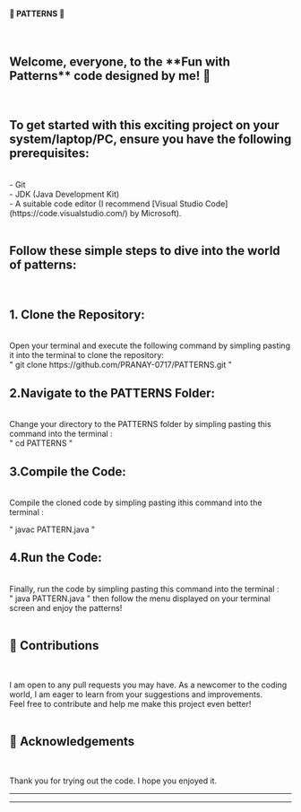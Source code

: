 <h4> 🌟 PATTERNS 🌟</h4>
<br>
<h2>Welcome, everyone, to the **Fun with Patterns** code designed by me! 🎉</h2>
<br>
<h2>To get started with this exciting project on your system/laptop/PC, ensure you have the following prerequisites:</h2><BR> 
- Git<BR>
- JDK (Java Development Kit)<BR>
- A suitable code editor (I recommend [Visual Studio Code](https://code.visualstudio.com/) by Microsoft).<BR>
<BR>
<h2>Follow these simple steps to dive into the world of patterns:</h2>
<BR>


<h2>1. Clone the Repository:</h2><br>
   Open your terminal and execute the following command by simpling pasting it into the terminal to clone the repository:
   <br>
   " git clone https://github.com/PRANAY-0717/PATTERNS.git "
   <BR>

<h2>2.Navigate to the PATTERNS Folder:</h2><BR>
Change your directory to the PATTERNS folder by simpling pasting this command into the terminal :
<br>
" cd PATTERNS "<BR>


<h2>3.Compile the Code:</h2><BR>
Compile the cloned code by simpling pasting ithis command into the terminal :<BR>

" javac PATTERN.java "<BR>


<h2>4.Run the Code:</h2>
<BR>
Finally, run the code by simpling pasting this command into the terminal :
<BR>
" java PATTERN.java " then follow the menu displayed on your terminal screen and enjoy the patterns!<BR>
<BR>
<h2>🤝 Contributions</h2><BR>

I am open to any pull requests you may have. As a newcomer to the coding world, I am eager to learn from your suggestions and improvements.
<BR>
Feel free to contribute and help me make this project even better!
<BR><BR>
<h2>🙏 Acknowledgements</h2><BR>

Thank you for trying out the code. I hope you enjoyed it.
<hr>
<hr>